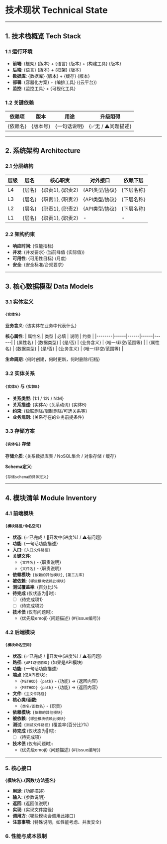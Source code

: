 # 技术现状 Technical State

---

## 1. 技术栈概览 Tech Stack

### 1.1 运行环境
- **前端**: {框架} {版本} + {语言} {版本} + {构建工具} {版本}
- **后端**: {语言} {版本} + {框架} {版本}
- **数据库**: {数据库} {版本} + {缓存} {版本}
- **部署**: {容器化方案} + {编排工具} ({云平台})
- **监控**: {监控工具} + {可视化工具}

### 1.2 关键依赖
| 依赖项 | 版本 | 用途 | 升级阻碍 |
|--------|------|------|----------|
| {依赖名} | {版本号} | {一句话说明} | {✅无 / ⚠️问题描述} |

---

## 2. 系统架构 Architecture

### 2.1 分层结构
| 层级 | 层名 | 核心职责 | 对外接口 | 依赖下层 |
|------|------|----------|----------|----------|
| L4 | {层名} | {职责1}, {职责2} | {API类型/协议} | {下层名称} |
| L3 | {层名} | {职责1}, {职责2} | {API类型/协议} | {下层名称} |
| L2 | {层名} | {职责1}, {职责2} | {API类型/协议} | {下层名称} |
| L1 | {层名} | {职责1}, {职责2} | - | - |

### 2.2 架构约束
- **响应时间**: {性能指标}
- **并发**: {并发要求} (当前峰值 {实际值})
- **可用性**: {可用性目标} (月度)
- **安全**: {安全标准/合规要求}

---

## 3. 核心数据模型 Data Models

### 3.1 实体定义

#### `{实体名}`
**业务含义**: {该实体在业务中代表什么}

**核心属性**:
| 属性名 | 类型 | 必填 | 说明 | 约束 |
|--------|------|------|------|------|
| {属性名} | {数据类型} | {是/否} | {业务含义} | {唯一/非空/范围等} |
| {属性名} | {数据类型} | {是/否} | {业务含义} | {唯一/非空/范围等} |

**生命周期**: {何时创建，何时更新，何时删除/归档}

### 3.2 实体关系

#### `{实体A}` 与 `{实体B}`
- **关系类型**: {1:1 / 1:N / N:M}
- **关系描述**: {实体A} {关系动词} {实体B}
- **约束**: {级联删除/限制删除/可选关系等}
- **业务规则**: {关系存在的业务前提条件}

### 3.3 存储方案

#### `{实体名}` 存储
**存储介质**: {关系数据库表 / NoSQL集合 / 对象存储 / 缓存}

**Schema定义**:
```{sql/json/yaml等}  
{存储schema的具体定义}  
```

---

## 4. 模块清单 Module Inventory

### 4.1 前端模块

#### `{模块路径/命名空间}`
- **状态**: {✅已完成 / 🚧开发中(进度%) / ⚠️有问题}
- **功能**: {一句话功能描述}
- **入口**: `{入口文件路径}`
- **关键文件**:
  - `{文件名}` - {职责说明}
  - `{文件名}` - {职责说明}
- **依赖模块**: `{依赖的其他模块}`, `{第三方库}`
- **被依赖**: `{哪些模块依赖此模块}`
- **测试覆盖率**: {百分比}%
- **待完成** (仅状态为🚧时):
  - [ ] {待完成项1}
  - [ ] {待完成项2}
- **技术债** (仅有问题时):
  - {优先级emoji} {问题描述} (#{issue编号})

### 4.2 后端模块

#### `{模块命名空间}`
- **状态**: {✅已完成 / 🚧开发中(进度%) / ⚠️有问题}
- **路径**: `{API路径前缀}` (如果是API模块)
- **功能**: {一句话功能描述}
- **端点** (仅API模块):
  - `{METHOD} {path}` - {功能} → {返回内容}
  - `{METHOD} {path}` - {功能} → {返回内容}
- **文件**: `{主文件路径}`
- **核心类/函数**:
  - `{类名/函数名}` - {职责}
- **依赖模块**: `{依赖的其他模块}`
- **被依赖**: `{哪些模块依赖此模块}`
- **测试**: `{测试文件路径}` (覆盖率{百分比}%)
- **待完成** (仅状态为🚧时):
  - [ ] {待完成项}
- **技术债** (仅有问题时):
  - {优先级emoji} {问题描述} (#{issue编号})

---

### 5. 核心接口

**{模块名}.{函数/方法签名}**
- **用途**: {功能描述}
- **输入**: {参数说明}
- **返回**: {返回值说明}
- **实现**: {实现文件路径}
- **调用方**: {哪些模块会调用此接口}
- **注意事项**: {特殊说明，如性能考虑、并发安全}

### 6. 性能与成本限制